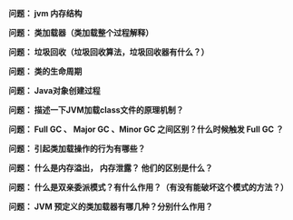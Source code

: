 
**问题： jvm 内存结构**

**问题： 类加载器（类加载整个过程解释）**

**问题： 垃圾回收（垃圾回收算法，垃圾回收器有什么？）**

**问题： 类的生命周期**

**问题： Java对象创建过程**

**问题： 描述一下JVM加载class文件的原理机制？**

**问题： Full GC 、 Major GC 、Minor GC 之间区别？什么时候触发 Full GC ？**

**问题： 引起类加载操作的行为有哪些？**

**问题： 什么是内存溢出， 内存泄露？ 他们的区别是什么？**

**问题： 什么是双亲委派模式？有什么作用？（有没有能破坏这个模式的方法？）**

**问题： JVM 预定义的类加载器有哪几种？分别什么作用？**


















